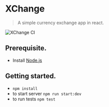 # XChange
> A simple currency exchange app in react.


![XChange CI](https://github.com/peek4y/xchange/workflows/XChange%20CI/badge.svg?branch=master)

## Prerequisite.
  - Install [Node.js](https://nodejs.org/en/)

## Getting started.
  - `npm install`
  - to start server `npm run start:dev`
  - to run tests `npm test`

